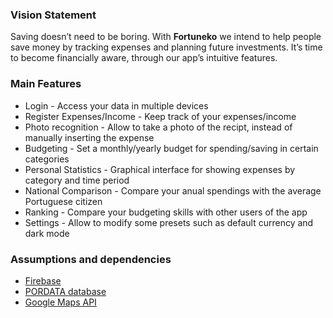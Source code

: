 ### Vision Statement

 Saving doesn’t need to be boring. With **Fortuneko** we intend to help people save money by tracking expenses and planning future investments. It’s time to become financially aware, through our app’s intuitive features.

 ### Main Features

  - Login - Access your data in multiple devices
  - Register Expenses/Income - Keep track of your expenses/income
  - Photo recognition - Allow to take a photo of the recipt, instead of manually inserting the expense
  - Budgeting - Set a monthly/yearly budget for spending/saving in certain categories
  - Personal Statistics - Graphical interface for showing expenses by category and time period
  - National Comparison - Compare your anual spendings with the average Portuguese citizen
  - Ranking - Compare your budgeting skills with other users of the app
  - Settings - Allow to modify some presets such as default currency and dark mode

 ### Assumptions and dependencies
 
  - [Firebase](https://firebase.google.com)
  - [PORDATA database](https://www.pordata.pt/db/portugal/ambiente+de+consulta/tabela)
  - [Google Maps API](https://developers.google.com/maps)

